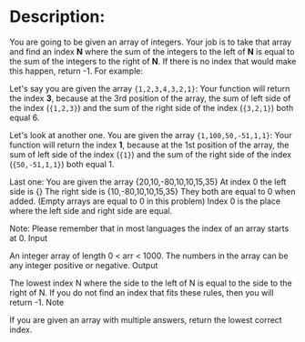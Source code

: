 # Description:

You are going to be given an array of integers. Your job is to take that array and find an index **N** where the sum of the integers to the left of **N** is equal to the sum of the integers to the right of **N**. If there is no index that would make this happen, return -1.
For example:

Let's say you are given the array `{1,2,3,4,3,2,1}`:
Your function will return the index **3**, because at the 3rd position of the array, the sum of left side of the index (`{1,2,3}`) and the sum of the right side of the index (`{3,2,1}`) both equal 6.

Let's look at another one.
You are given the array `{1,100,50,-51,1,1}`:
Your function will return the index **1**, because at the 1st position of the array, the sum of left side of the index (`{1}`) and the sum of the right side of the index (`{50,-51,1,1}`) both equal 1.

Last one:
You are given the array {20,10,-80,10,10,15,35}
At index 0 the left side is {}
The right side is {10,-80,10,10,15,35}
They both are equal to 0 when added. (Empty arrays are equal to 0 in this problem)
Index 0 is the place where the left side and right side are equal.

Note: Please remember that in most languages the index of an array starts at 0.
Input

An integer array of length 0 < arr < 1000. The numbers in the array can be any integer positive or negative.
Output

The lowest index N where the side to the left of N is equal to the side to the right of N. If you do not find an index that fits these rules, then you will return -1.
Note

If you are given an array with multiple answers, return the lowest correct index.
